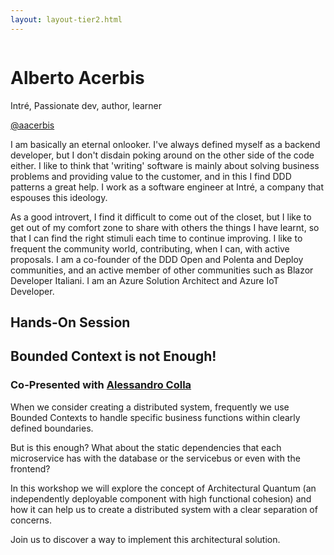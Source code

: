 ```yaml
---
layout: layout-tier2.html
---
```

<div class="container section featured-speaker">
   <div class="row">
     <div class="col-xs-12 col-sm-2 new-img-container">
       <img class="new-speaker-page-img alberto-acerbis" />
       </div>
     <div class="col-xs-12 col-sm-10 copy-container">
       <h1 class="speaker-header">Alberto Acerbis</h1>
       <span class="speaker-subtitle">Intré, Passionate dev, author, learner</span>
       <p><a href="https://twitter.com/aacerbis" target=”_blank”>@aacerbis</a></p>
       <p>I am basically an eternal onlooker. I've always defined myself as a backend developer, but I don't disdain poking around on the other side of the code either. I like to think that 'writing' software is mainly about solving business problems and providing value to the customer, and in this I find DDD patterns a great help. I work as a software engineer at Intré, a company that espouses this ideology.</p> 
        <p>As a good introvert, I find it difficult to come out of the closet, but I like to get out of my comfort zone to share with others the things I have learnt, so that I can find the right stimuli each time to continue improving. I like to frequent the community world, contributing, when I can, with active proposals. I am a co-founder of the DDD Open and Polenta and Deploy communities, and an active member of other communities such as Blazor Developer Italiani. I am an Azure Solution Architect and Azure IoT Developer.</p>
       <h2>Hands-On Session</h2>
        <h2 class="gold">Bounded Context is not Enough!</h2>
        <h3>Co-Presented with <a href="alessandro-colla.html">Alessandro Colla</a></h3>
       <p>When we consider creating a distributed system, frequently we use Bounded Contexts to handle specific business functions within clearly defined boundaries.</p>
        <p>But is this enough? What about the static dependencies that each microservice has with the database or the servicebus or even with the frontend?</p>
        <p>In this workshop we will explore the concept of Architectural Quantum (an independently deployable component with high functional cohesion) and how it can help us to create a distributed system with a clear separation of concerns.</p>
        <p>Join us to discover a way to implement this architectural solution.</p>
     </div>
   </div>
 </div>
